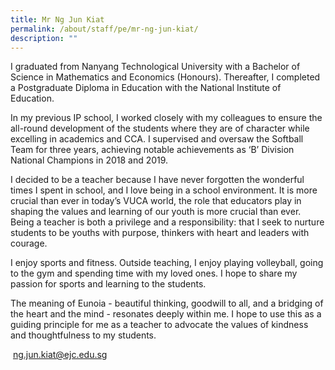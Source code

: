 ```yaml
---
title: Mr Ng Jun Kiat
permalink: /about/staff/pe/mr-ng-jun-kiat/
description: ""
---
```

I graduated from Nanyang Technological University with a Bachelor of Science in Mathematics and Economics (Honours). Thereafter, I completed a Postgraduate Diploma in Education with the National Institute of Education.

In my previous IP school, I worked closely with my colleagues to ensure the all-round development of the students where they are of character while excelling in academics and CCA. I supervised and oversaw the Softball Team for three years, achieving notable achievements as ‘B’ Division National Champions in 2018 and 2019.

I decided to be a teacher because I have never forgotten the wonderful times I spent in school, and I love being in a school environment. It is more crucial than ever in today’s VUCA world, the role that educators play in shaping the values and learning of our youth is more crucial than ever. Being a teacher is both a privilege and a responsibility: that I seek to nurture students to be youths with purpose, thinkers with heart and leaders with courage.

I enjoy sports and fitness. Outside teaching, I enjoy playing volleyball, going to the gym and spending time with my loved ones. I hope to share my passion for sports and learning to the students.

The meaning of Eunoia - beautiful thinking, goodwill to all, and a bridging of the heart and the mind - resonates deeply within me. I hope to use this as a guiding principle for me as a teacher to advocate the values of kindness and thoughtfulness to my students.

 [ng.jun.kiat@ejc.edu.sg](mailto:ng.jun.kiat@ejc.edu.sg)